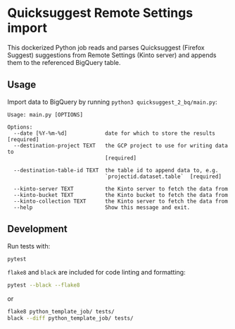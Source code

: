 # Quicksuggest Remote Settings import

This dockerized Python job reads and parses Quicksuggest (Firefox Suggest)
suggestions from Remote Settings (Kinto server) and appends them to the
referenced BigQuery table.

## Usage

Import data to BigQuery by running `python3 quicksuggest_2_bq/main.py`:

```
Usage: main.py [OPTIONS]

Options:
  --date [%Y-%m-%d]            date for which to store the results  [required]
  --destination-project TEXT   the GCP project to use for writing data to
                               [required]

  --destination-table-id TEXT  the table id to append data to, e.g.
                               `projectid.dataset.table`  [required]

  --kinto-server TEXT          the Kinto server to fetch the data from
  --kinto-bucket TEXT          the Kinto bucket to fetch the data from
  --kinto-collection TEXT      the Kinto server to fetch the data from
  --help                       Show this message and exit.
```

## Development

Run tests with:

```sh
pytest
```

`flake8` and `black` are included for code linting and formatting:

```sh
pytest --black --flake8
```

or

```sh
flake8 python_template_job/ tests/
black --diff python_template_job/ tests/
```
